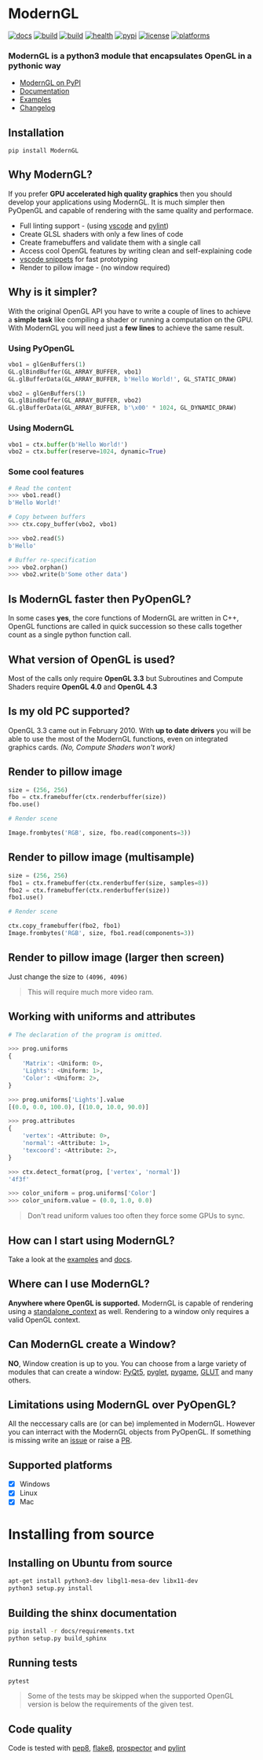 # ModernGL

[![docs](https://readthedocs.org/projects/moderngl/badge/?version=stable)](https://moderngl.readthedocs.io/)
[![build](https://img.shields.io/travis/cprogrammer1994/ModernGL/master.svg?label=build)](https://travis-ci.org/cprogrammer1994/ModernGL)
[![build](https://img.shields.io/appveyor/ci/cprogrammer1994/ModernGL/master.svg?label=build)](https://ci.appveyor.com/project/cprogrammer1994/ModernGL)
[![health](https://landscape.io/github/cprogrammer1994/ModernGL/master/landscape.svg?style=flat)](https://landscape.io/github/cprogrammer1994/ModernGL/master)
[![pypi](https://img.shields.io/pypi/v/ModernGL.svg)](https://pypi.python.org/pypi/ModernGL/)
[![license](https://img.shields.io/github/license/cprogrammer1994/ModernGL.svg)](https://github.com/cprogrammer1994/ModernGL/blob/master/LICENSE)
[![platforms](https://img.shields.io/badge/platforms-windows%2C%20mac%2C%20linux-blue.svg)](#)

### ModernGL is a python3 module that encapsulates **OpenGL** in a **pythonic** way

- [ModernGL on PyPI](https://pypi.python.org/pypi/ModernGL/)
- [Documentation](https://moderngl.readthedocs.io/)
- [Examples](https://github.com/cprogrammer1994/ModernGL/tree/master/examples)
- [Changelog](https://github.com/cprogrammer1994/ModernGL/blob/master/CHANGELOG.md)

## Installation

```
pip install ModernGL
```

<!-- ![sample](https://github.com/cprogrammer1994/ModernGL/raw/master/docs/Examples/images/sample.gif) -->

## Why ModernGL?

If you prefer **GPU accelerated high quality graphics** then you should develop your applications using ModernGL. It is much simpler then PyOpenGL and capable of rendering with the same quality and performace.

- Full linting support - (using [vscode](https://code.visualstudio.com/) and [pylint](https://www.pylint.org/))
- Create GLSL shaders with only a few lines of code
- Create framebuffers and validate them with a single call
- Access cool OpenGL features by writing clean and self-explaining code
- [vscode snippets](https://github.com/cprogrammer1994/ModernGL/blob/master/extras/vscode/python.json) for fast prototyping
- Render to pillow image - (no window required)

## Why is it simpler?

With the original OpenGL API you have to write a couple of lines to achieve a **simple task** like compiling a shader or running a computation on the GPU. With ModernGL you will need just a **few lines** to achieve the same result.

### Using PyOpenGL

```py
vbo1 = glGenBuffers(1)
GL.glBindBuffer(GL_ARRAY_BUFFER, vbo1)
GL.glBufferData(GL_ARRAY_BUFFER, b'Hello World!', GL_STATIC_DRAW)

vbo2 = glGenBuffers(1)
GL.glBindBuffer(GL_ARRAY_BUFFER, vbo2)
GL.glBufferData(GL_ARRAY_BUFFER, b'\x00' * 1024, GL_DYNAMIC_DRAW)
```

### Using ModernGL

```py
vbo1 = ctx.buffer(b'Hello World!')
vbo2 = ctx.buffer(reserve=1024, dynamic=True)
```

### Some cool features

```py
# Read the content
>>> vbo1.read()
b'Hello World!'

# Copy between buffers
>>> ctx.copy_buffer(vbo2, vbo1)

>>> vbo2.read(5)
b'Hello'

# Buffer re-specification
>>> vbo2.orphan()
>>> vbo2.write(b'Some other data')
```

## Is ModernGL faster then PyOpenGL?

In some cases **yes**, the core functions of ModernGL are written in C++, OpenGL functions are called in quick succession so these calls together count as a single python function call.

## What version of OpenGL is used?

Most of the calls only require **OpenGL 3.3** but Subroutines and Compute Shaders require **OpenGL 4.0** and **OpenGL 4.3**

## Is my old PC supported?

OpenGL 3.3 came out in February 2010. With **up to date drivers** you will be able to use the most of the ModernGL functions, even on integrated graphics cards. _(No, Compute Shaders won't work)_

## Render to pillow image

```py
size = (256, 256)
fbo = ctx.framebuffer(ctx.renderbuffer(size))
fbo.use()

# Render scene

Image.frombytes('RGB', size, fbo.read(components=3))
```

## Render to pillow image (multisample)

```py
size = (256, 256)
fbo1 = ctx.framebuffer(ctx.renderbuffer(size, samples=8))
fbo2 = ctx.framebuffer(ctx.renderbuffer(size))
fbo1.use()

# Render scene

ctx.copy_framebuffer(fbo2, fbo1)
Image.frombytes('RGB', size, fbo1.read(components=3))
```

## Render to pillow image (larger then screen)

Just change the size to `(4096, 4096)`<br>

> This will require much more video ram.

## Working with uniforms and attributes

```py
# The declaration of the program is omitted.

>>> prog.uniforms
{
    'Matrix': <Uniform: 0>,
    'Lights': <Uniform: 1>,
    'Color': <Uniform: 2>,
}

>>> prog.uniforms['Lights'].value
[(0.0, 0.0, 100.0), [(10.0, 10.0, 90.0)]

>>> prog.attributes
{
	'vertex': <Attribute: 0>,
	'normal': <Attribute: 1>,
	'texcoord': <Attribute: 2>,
}

>>> ctx.detect_format(prog, ['vertex', 'normal'])
'4f3f'

>>> color_uniform = prog.uniforms['Color']
>>> color_uniform.value = (0.0, 1.0, 0.0)
```

> Don't read uniform values too often they force some GPUs to sync.

## How can I start using ModernGL?

Take a look at the [examples](https://https://github.com/cprogrammer1994/ModernGL/examples) and [docs](https://moderngl.readthedocs.io/).

## Where can I use ModernGL?

**Anywhere where OpenGL is supported.** ModernGL is capable of rendering using a [standalone_context]() as well. Rendering to a window only requires a valid OpenGL context.

## Can ModernGL create a Window?

**NO**, Window creation is up to you. You can choose from a large variety of modules that can create a window: [PyQt5](https://pypi.python.org/pypi/PyQt5/), [pyglet](https://bitbucket.org/pyglet/pyglet/wiki/Home), [pygame](https://www.pygame.org/news), [GLUT](https://wiki.python.org/moin/PyOpenGL) and many others.

## Limitations using ModernGL over PyOpenGL?

All the neccessary calls are (or can be) implemented in ModernGL. However you can interract with the ModernGL objects from PyOpenGL. If something is missing write an [issue](https://github.com/cprogrammer1994/ModernGL/issues) or raise a [PR](https://github.com/cprogrammer1994/ModernGL/pulls).

## Supported platforms

- [x] Windows
- [x] Linux
- [x] Mac

# Installing from source

## Installing on Ubuntu from source

```sh
apt-get install python3-dev libgl1-mesa-dev libx11-dev
python3 setup.py install
```

## Building the shinx documentation

```sh
pip install -r docs/requirements.txt
python setup.py build_sphinx
```

## Running tests

```sh
pytest
```

> Some of the tests may be skipped when the supported OpenGL version is below the requirements of the given test.

## Code quality

Code is tested with [pep8](https://www.python.org/dev/peps/pep-0008/), [flake8](http://flake8.pycqa.org/en/latest/), [prospector](https://prospector.landscape.io/en/master/) and [pylint](https://www.pylint.org/)
